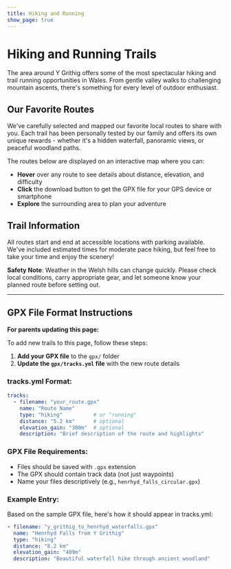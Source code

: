 ```yaml
---
title: Hiking and Running
show_page: true
---
```


# Hiking and Running Trails

The area around Y Grithig offers some of the most spectacular hiking and trail running opportunities in Wales. From gentle valley walks to challenging mountain ascents, there's something for every level of outdoor enthusiast.

## Our Favorite Routes

We've carefully selected and mapped our favorite local routes to share with you. Each trail has been personally tested by our family and offers its own unique rewards - whether it's a hidden waterfall, panoramic views, or peaceful woodland paths.

The routes below are displayed on an interactive map where you can:
- **Hover** over any route to see details about distance, elevation, and difficulty
- **Click** the download button to get the GPX file for your GPS device or smartphone
- **Explore** the surrounding area to plan your adventure

## Trail Information

All routes start and end at accessible locations with parking available. We've included estimated times for moderate pace hiking, but feel free to take your time and enjoy the scenery!

**Safety Note**: Weather in the Welsh hills can change quickly. Please check local conditions, carry appropriate gear, and let someone know your planned route before setting out.

---

## GPX File Format Instructions

**For parents updating this page:**

To add new trails to this page, follow these steps:

1. **Add your GPX file** to the `gpx/` folder
2. **Update the `gpx/tracks.yml` file** with the new route details

### tracks.yml Format:
```yaml
tracks:
  - filename: "your_route.gpx"
    name: "Route Name"
    type: "hiking"          # or "running"
    distance: "5.2 km"      # optional
    elevation_gain: "300m"  # optional
    description: "Brief description of the route and highlights"
```

### GPX File Requirements:
- Files should be saved with `.gpx` extension
- The GPX should contain track data (not just waypoints)
- Name your files descriptively (e.g., `henrhyd_falls_circular.gpx`)

### Example Entry:
Based on the sample GPX file, here's how it should appear in tracks.yml:
```yaml
- filename: "y_grithig_to_henrhyd_waterfalls.gpx"
  name: "Henrhyd Falls from Y Grithig"
  type: "hiking"
  distance: "8.2 km"
  elevation_gain: "409m"
  description: "Beautiful waterfall hike through ancient woodland"
``` 